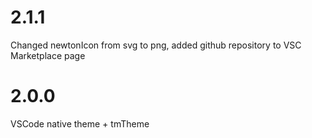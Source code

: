 # 2.1.1
Changed newtonIcon from svg to png, added github repository to VSC Marketplace page

# 2.0.0
VSCode native theme + tmTheme